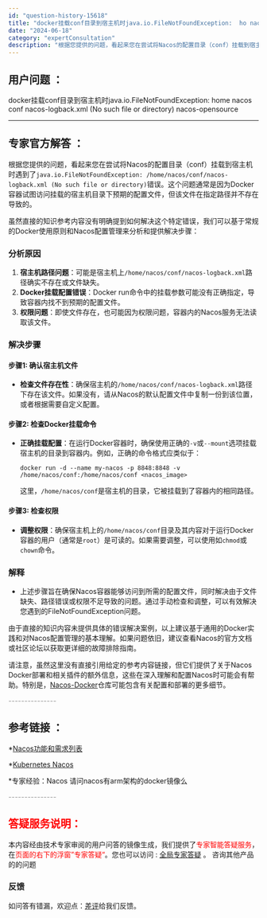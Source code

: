 ```yaml
---
id: "question-history-15618"
title: "docker挂载conf目录到宿主机时java.io.FileNotFoundException:  ho nacos-opensource"
date: "2024-06-18"
category: "expertConsultation"
description: "根据您提供的问题，看起来您在尝试将Nacos的配置目录（conf）挂载到宿主机时遇到了`java.io.FileNotFoundException: /home/nacos/conf/nacos-logback.xml (No such file or directory)`错误。这个问题通常是因为"
---
```


## 用户问题 ： 
 docker挂载conf目录到宿主机时java.io.FileNotFoundException:  home nacos conf nacos-logback.xml (No such file or directory) nacos-opensource 

---------------
## 专家官方解答 ：

根据您提供的问题，看起来您在尝试将Nacos的配置目录（conf）挂载到宿主机时遇到了`java.io.FileNotFoundException: /home/nacos/conf/nacos-logback.xml (No such file or directory)`错误。这个问题通常是因为Docker容器试图访问挂载的宿主机目录下预期的配置文件，但该文件在指定路径并不存在导致的。

虽然直接的知识参考内容没有明确提到如何解决这个特定错误，我们可以基于常规的Docker使用原则和Nacos配置管理来分析和提供解决步骤：

### 分析原因
1. **宿主机路径问题**：可能是宿主机上`/home/nacos/conf/nacos-logback.xml`路径确实不存在或文件缺失。
2. **Docker挂载配置错误**：Docker run命令中的挂载参数可能没有正确指定，导致容器内找不到预期的配置文件。
3. **权限问题**：即使文件存在，也可能因为权限问题，容器内的Nacos服务无法读取该文件。

### 解决步骤
#### 步骤1: 确认宿主机文件
- **检查文件存在性**：确保宿主机的`/home/nacos/conf/nacos-logback.xml`路径下存在该文件。如果没有，请从Nacos的默认配置文件中复制一份到该位置，或者根据需要自定义配置。

#### 步骤2: 检查Docker挂载命令
- **正确挂载配置**：在运行Docker容器时，确保使用正确的`-v`或`--mount`选项挂载宿主机的目录到容器内。例如，正确的命令格式应类似于：
  ```
  docker run -d --name my-nacos -p 8848:8848 -v /home/nacos/conf:/home/nacos/conf <nacos_image>
  ```
  这里，`/home/nacos/conf`是宿主机的目录，它被挂载到了容器内的相同路径。

#### 步骤3: 检查权限
- **调整权限**：确保宿主机上的`/home/nacos/conf`目录及其内容对于运行Docker容器的用户（通常是`root`）是可读的。如果需要调整，可以使用如`chmod`或`chown`命令。

### 解释
- 上述步骤旨在确保Nacos容器能够访问到所需的配置文件，同时解决由于文件缺失、路径错误或权限不足导致的问题。通过手动检查和调整，可以有效解决您遇到的FileNotFoundException问题。

由于直接的知识内容未提供具体的错误解决案例，以上建议基于通用的Docker实践和对Nacos配置管理的基本理解。如果问题依旧，建议查看Nacos的官方文档或社区论坛以获取更详细的故障排除指南。

请注意，虽然这里没有直接引用给定的参考内容链接，但它们提供了关于Nacos Docker部署和相关插件的额外信息，这些在深入理解和配置Nacos时可能会有帮助。特别是，[Nacos-Docker](https://github.com/nacos-group/nacos-docker)仓库可能包含有关配置和部署的更多细节。


<font color="#949494">---------------</font> 


## 参考链接 ：

*[Nacos功能和需求列表](https://nacos.io/docs/latest/archive/feature-list)
 
 *[Kubernetes Nacos](https://nacos.io/docs/latest/quickstart/quick-start-kubernetes)
 
 *专家经验：Nacos 请问nacos有arm架构的docker镜像么 


 <font color="#949494">---------------</font> 
 


## <font color="#FF0000">答疑服务说明：</font> 

本内容经由技术专家审阅的用户问答的镜像生成，我们提供了<font color="#FF0000">专家智能答疑服务</font>，在<font color="#FF0000">页面的右下的浮窗”专家答疑“</font>。您也可以访问 : [全局专家答疑](https://opensource.alibaba.com/chatBot) 。 咨询其他产品的的问题

### 反馈
如问答有错漏，欢迎点：[差评](https://ai.nacos.io/user/feedbackByEnhancerGradePOJOID?enhancerGradePOJOId=15677)给我们反馈。
